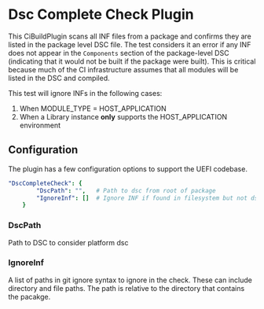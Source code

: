 # Dsc Complete Check Plugin

This CiBuildPlugin scans all INF files from a package and confirms they are
listed in the package level DSC file. The test considers it an error if any INF
does not appear in the `Components` section of the package-level DSC (indicating
that it would not be built if the package were built). This is critical because
much of the CI infrastructure assumes that all modules will be listed in the DSC
and compiled.

This test will ignore INFs in the following cases:

1. When MODULE_TYPE = HOST_APPLICATION
2. When a Library instance **only** supports the HOST_APPLICATION environment

## Configuration

The plugin has a few configuration options to support the UEFI codebase.

``` yaml
"DscCompleteCheck": {
        "DscPath": "",   # Path to dsc from root of package
        "IgnoreInf": []  # Ignore INF if found in filesystem but not dsc
    }
```

### DscPath

Path to DSC to consider platform dsc

### IgnoreInf

A list of paths in git ignore syntax to ignore in the check. These can include directory and file paths. The path is
relative to the directory that contains the pacakge.
